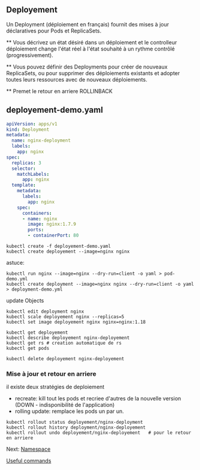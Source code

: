 ## Deployement
Un Deployment (déploiement en français) fournit des mises à jour déclaratives pour Pods et ReplicaSets.

** Vous décrivez un état désiré dans un déploiement et le controlleur déploiement change l'état réel à l'état souhaité à un rythme contrôlé (progressivement). 

** Vous pouvez définir des Deployments pour créer de nouveaux ReplicaSets, ou pour supprimer des déploiements existants et adopter toutes leurs ressources avec de nouveaux déploiements.

** Premet le retour en arriere ROLLINBACK

## deployement-demo.yaml

```yaml
apiVersion: apps/v1
kind: Deployment
metadata:
  name: nginx-deployment
  labels:
    app: nginx
spec:
  replicas: 3
  selector:
    matchLabels:
      app: nginx
  template:
    metadata:
      labels:
        app: nginx
    spec:
      containers:
      - name: nginx
        image: nginx:1.7.9
        ports:
        - containerPort: 80
```

```console
kubectl create -f deployement-demo.yaml
kubectl create deployement --image=nginx nginx
```

astuce:
```console
kubectl run nginx --image=nginx --dry-run=client -o yaml > pod-demo.yml
kubectl create deployment --image=nginx nginx --dry-run=client -o yaml > deployment-demo.yml
```
update Objects
```console
kubectl edit deployment nginx
kubectl scale deployement nginx --replicas=5
kubectl set image deployement nginx nginx=nginx:1.18

```

```console
kubectl get deployement
kubectl describe deployement nginx-deployement
kubectl get rs # creation automatique de rs
kubectl get pods
```

```console
kubectl delete deployement nginx-deployement
```


### Mise à jour et retour en arriere

il existe deux stratégies de deploiement 
* recreate: kill tout les pods et recriee d'autres de la nouvelle version (DOWN - indisponibilité de l'application)
* rolling update: remplace les pods un par un.

```console
kubectl rollout status deployement/nginx-deployment
kubectl rollout history deployment/nginx-deployement
kubectl rollout undo deployement/nginx-deployement   # pour le retour en arriere
```




Next: [Namespace](../objects/namespace.md)

[Useful commands](../useful.md)
